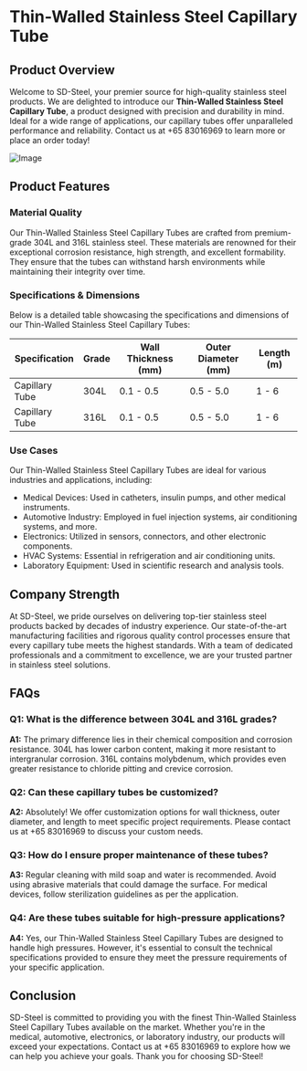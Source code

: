 # Thin-Walled Stainless Steel Capillary Tube

## Product Overview

Welcome to SD-Steel, your premier source for high-quality stainless steel products. We are delighted to introduce our **Thin-Walled Stainless Steel Capillary Tube**, a product designed with precision and durability in mind. Ideal for a wide range of applications, our capillary tubes offer unparalleled performance and reliability. Contact us at +65 83016969 to learn more or place an order today!

![Image](https://github.com/user-attachments/assets/2567258e-e124-4816-932d-1809bd27ef0b)

## Product Features

### Material Quality
Our Thin-Walled Stainless Steel Capillary Tubes are crafted from premium-grade 304L and 316L stainless steel. These materials are renowned for their exceptional corrosion resistance, high strength, and excellent formability. They ensure that the tubes can withstand harsh environments while maintaining their integrity over time.

### Specifications & Dimensions
Below is a detailed table showcasing the specifications and dimensions of our Thin-Walled Stainless Steel Capillary Tubes:

| Specification | Grade | Wall Thickness (mm) | Outer Diameter (mm) | Length (m) |
|---------------|-------|---------------------|---------------------|------------|
| Capillary Tube | 304L  | 0.1 - 0.5           | 0.5 - 5.0           | 1 - 6      |
| Capillary Tube | 316L  | 0.1 - 0.5           | 0.5 - 5.0           | 1 - 6      |

### Use Cases
Our Thin-Walled Stainless Steel Capillary Tubes are ideal for various industries and applications, including:
- Medical Devices: Used in catheters, insulin pumps, and other medical instruments.
- Automotive Industry: Employed in fuel injection systems, air conditioning systems, and more.
- Electronics: Utilized in sensors, connectors, and other electronic components.
- HVAC Systems: Essential in refrigeration and air conditioning units.
- Laboratory Equipment: Used in scientific research and analysis tools.

## Company Strength

At SD-Steel, we pride ourselves on delivering top-tier stainless steel products backed by decades of industry experience. Our state-of-the-art manufacturing facilities and rigorous quality control processes ensure that every capillary tube meets the highest standards. With a team of dedicated professionals and a commitment to excellence, we are your trusted partner in stainless steel solutions.

## FAQs

### Q1: What is the difference between 304L and 316L grades?
**A1:** The primary difference lies in their chemical composition and corrosion resistance. 304L has lower carbon content, making it more resistant to intergranular corrosion. 316L contains molybdenum, which provides even greater resistance to chloride pitting and crevice corrosion.

### Q2: Can these capillary tubes be customized?
**A2:** Absolutely! We offer customization options for wall thickness, outer diameter, and length to meet specific project requirements. Please contact us at +65 83016969 to discuss your custom needs.

### Q3: How do I ensure proper maintenance of these tubes?
**A3:** Regular cleaning with mild soap and water is recommended. Avoid using abrasive materials that could damage the surface. For medical devices, follow sterilization guidelines as per the application.

### Q4: Are these tubes suitable for high-pressure applications?
**A4:** Yes, our Thin-Walled Stainless Steel Capillary Tubes are designed to handle high pressures. However, it's essential to consult the technical specifications provided to ensure they meet the pressure requirements of your specific application.

## Conclusion

SD-Steel is committed to providing you with the finest Thin-Walled Stainless Steel Capillary Tubes available on the market. Whether you're in the medical, automotive, electronics, or laboratory industry, our products will exceed your expectations. Contact us at +65 83016969 to explore how we can help you achieve your goals. Thank you for choosing SD-Steel!
